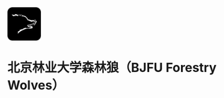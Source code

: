 <img align="center" src="./README/森林狼1.png" alt="森林狼1" width="15%" />

# 北京林业大学森林狼（BJFU Forestry Wolves）

